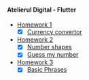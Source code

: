 #### Atelierul Digital - Flutter

* [Homework 1](curs_flutter/lib/src/C_01)
    - [x] [Currency convertor](curs_flutter/lib/src/C_01/currency_converter.dart)

* [Homework 2](curs_flutter/lib/src/C_02)
    - [x] [Number shapes](curs_flutter/lib/src/C_02/number_shapes.dart)
    - [x] [Guess my number](curs_flutter/lib/src/C_02/guess_my_number.dart)

* [Homework 3](curs_flutter/lib/src/C_03)
    - [x] [Basic Phrases](curs_flutter/lib/src/C_03/basic_phrases.dart)
